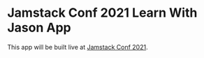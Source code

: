 # Jamstack Conf 2021 Learn With Jason App

This app will be built live at [Jamstack Conf 2021](https://jamstackconf.com/).
